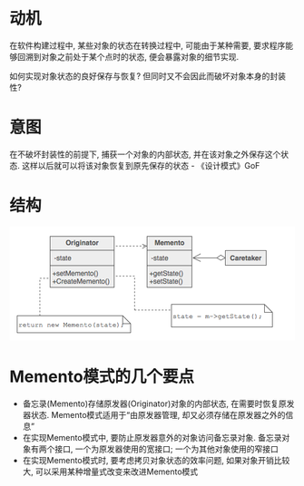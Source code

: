 # 动机

在软件构建过程中, 某些对象的状态在转换过程中, 可能由于某种需要, 要求程序能够回溯到对象之前处于某个点时的状态, 便会暴露对象的细节实现.

如何实现对象状态的良好保存与恢复? 但同时又不会因此而破坏对象本身的封装性?

# 意图

在不破坏封装性的前提下, 捕获一个对象的内部状态, 并在该对象之外保存这个状态. 这样以后就可以将该对象恢复到原先保存的状态 - 《设计模式》GoF

# 结构
![](./uml.png)

# Memento模式的几个要点
* 备忘录(Memento)存储原发器(Originator)对象的内部状态, 在需要时恢复原发器状态. Memento模式适用于“由原发器管理, 却又必须存储在原发器之外的信息”
* 在实现Memento模式中, 要防止原发器意外的对象访问备忘录对象. 备忘录对象有两个接口, 一个为原发器使用的宽接口; 一个为其他对象使用的窄接口
* 在实现Memento模式时, 要考虑拷贝对象状态的效率问题, 如果对象开销比较大, 可以采用某种增量式改变来改进Memento模式
